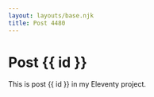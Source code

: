 ```yaml
---
layout: layouts/base.njk
title: Post 4480
---
```


# Post {{ id }}

This is post {{ id }} in my Eleventy project.
